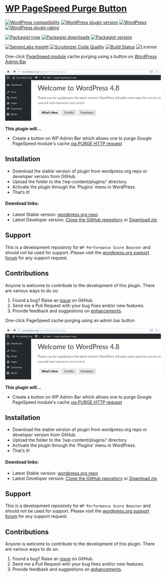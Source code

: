 [WP PageSpeed Purge Button](https://wordpress.org/plugins/wp-purge-pagespeed-button/)
===========================

[![WordPress compatibility](https://img.shields.io/wordpress/v/wp-purge-pagespeed-button.svg)](https://wordpress.org/plugins/wp-purge-pagespeed-button/)
[![WordPress plugin version](https://img.shields.io/wordpress/plugin/v/wp-purge-pagespeed-button.svg)](https://wordpress.org/plugins/wp-purge-pagespeed-button/)
[![WordPress](https://img.shields.io/wordpress/plugin/dt/wp-purge-pagespeed-button.svg)](https://wordpress.org/support/plugin/wp-purge-pagespeed-button/)
[![WordPress plugin rating](https://img.shields.io/wordpress/plugin/r/wp-purge-pagespeed-button.svg)](https://wordpress.org/plugins/wp-purge-pagespeed-button/)

[![Packagist type](https://img.shields.io/badge/Packagist-wordpress%20plugin-blue.svg)](https://packagist.org/packages/salaros/wp-purge-pagespeed-button)
[![Packagist downloads](https://img.shields.io/packagist/dt/salaros/wp-purge-pagespeed-button.svg)](https://packagist.org/packages/salaros/wp-purge-pagespeed-button)
[![Packagist version](https://img.shields.io/packagist/v/salaros/wp-purge-pagespeed-button.svg)](https://packagist.org/packages/salaros/wp-purge-pagespeed-button)


[![SensioLabs Insight](https://img.shields.io/sensiolabs/i/f440bb3c-e483-44d5-a69d-0064a1212714.svg)](https://insight.sensiolabs.com/projects/f440bb3c-e483-44d5-a69d-0064a1212714)
[![Scrutinizer Code Quality](https://scrutinizer-ci.com/g/salaros/wp-purge-pagespeed-button/badges/quality-score.png?b=master)](https://scrutinizer-ci.com/g/salaros/wp-purge-pagespeed-button/?branch=master)
[![Build Status](https://scrutinizer-ci.com/g/salaros/wp-purge-pagespeed-button/badges/build.png?b=master)](https://scrutinizer-ci.com/g/salaros/wp-purge-pagespeed-button/build-status/master)
![License](https://img.shields.io/badge/license-MIT-blue.svg?maxAge=2592000)

One-click [PageSpeed module](https://developers.google.com/speed/pagespeed/module/) cache purging using a button on [WordPress Admin Bar](https://codex.wordpress.org/Toolbar) 

![alt text](/assets/how_to_use.gif "Logo Title Text 1")

**This plugin will...**
* Create a button on WP Admin Bar which allows one to purge Google PageSpeed module's cache [via PURGE HTTP request](https://modpagespeed.com/doc/system#purge_cache)

## Installation
* Download the stable version of plugin from wordpress.org repo or developer version from GitHub.
* Upload the folder to the ‘/wp-content/plugins/‘ directory
* Activate the plugin through the ‘Plugins’ menu in WordPress.
* That’s it!

#### Download links:
* Latest Stable version: [wordpress.org repo](https://wordpress.org/plugins/wp-purge-pagespeed-button/)
* Latest Developer version: [Clone the GitHub repository](https://github.com/salaros/wp-purge-pagespeed-button.git) or [Download zip](https://github.com/salaros/wp-purge-pagespeed-button/archive/master.zip)

## Support
This is a development reposiroty for `WP Performance Score Booster` and should _not_ be used for support. Please visit the [wordpress.org support forum](http://wordpress.org/support/plugin/wp-purge-pagespeed-button#postform) for any support request.

## Contributions
Anyone is welcome to contribute to the development of this plugin. There are various ways to do so:

1. Found a bug? Raise an [issue](https://github.com/salaros/wp-purge-pagespeed-button/issues?direction=desc&labels=bug&page=1&sort=created&state=open) on GitHub.
2. Send me a Pull Request with your bug fixes and/or new features.
3. Provide feedback and suggestions on [enhancements](https://github.com/salaros/wp-purge-pagespeed-button/issues?direction=desc&labels=enhancement&page=1&sort=created&state=open).


One-click PageSpeed cache purging using an admin bar button

![alt text](/assets/how_to_use.gif "Logo Title Text 1")

**This plugin will...**
* Create a button on WP Admin Bar which allows one to purge Google PageSpeed module's cache [via PURGE HTTP request](https://modpagespeed.com/doc/system#purge_cache)

## Installation
* Download the stable version of plugin from wordpress.org repo or developer version from GitHub.
* Upload the folder to the ‘/wp-content/plugins/‘ directory
* Activate the plugin through the ‘Plugins’ menu in WordPress.
* That’s it!

#### Download links:
* Latest Stable version: [wordpress.org repo](https://wordpress.org/plugins/wp-purge-pagespeed-button/)
* Latest Developer version: [Clone the GitHub repository](https://github.com/salaros/wp-purge-pagespeed-button.git) or [Download zip](https://github.com/salaros/wp-purge-pagespeed-button/archive/master.zip)

## Support
This is a development reposiroty for `WP Performance Score Booster` and should _not_ be used for support. Please visit the [wordpress.org support forum](http://wordpress.org/support/plugin/wp-purge-pagespeed-button#postform) for any support request.

## Contributions
Anyone is welcome to contribute to the development of this plugin. There are various ways to do so:

1. Found a bug? Raise an [issue](https://github.com/salaros/wp-purge-pagespeed-button/issues?direction=desc&labels=bug&page=1&sort=created&state=open) on GitHub.
2. Send me a Pull Request with your bug fixes and/or new features.
3. Provide feedback and suggestions on [enhancements](https://github.com/salaros/wp-purge-pagespeed-button/issues?direction=desc&labels=enhancement&page=1&sort=created&state=open).
